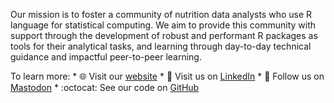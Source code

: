 Our mission is to foster a community of nutrition data analysts who use R language for statistical computing. We aim to provide this community with support through the development of robust and performant R packages as tools for their analytical tasks, and learning through day-to-day technical guidance and impactful peer-to-peer learning.

To learn more:
    * :globe_with_meridians: Visit our [website](https://katilingban.io)
    * :link: Visit us on  [LinkedIn](https://www.linkedin.com/company/katilingban/)
    * :elephant: Follow us on  <a rel="me" rel="nofollow" href="https://mastodon.social/@nutriverse">Mastodon</a>
    * :octocat: See our code on [GitHub](https://github.com/katilingban)
